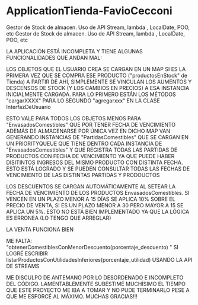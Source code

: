 # ApplicationTienda-FavioCecconi
Gestor de Stock de almacen. Uso de API Stream, lambda , LocalDate, POO, etc
Gestor de Stock de almacen. Uso de API Stream, lambda , LocalDate, POO, etc


LA APLICACIÓN ESTÁ INCOMPLETA Y TIENE ALGUNAS FUNCIONALIDADES QUE ANDAN MAL:

LOS OBJETOS QUE EL USUARIO CREA SE CARGAN EN UN MAP SI ES LA PRIMERA VEZ QUE SE COMPRA ESE PRODUCTO ("productosEnStock" de Tienda) A PARTIR DE AHÍ, SIMPLEMENTE SE VINCULAN LOS AUMENTOS Y DESCENSOS DE STOCK (Y LOS CAMBIOS EN PRECIOS) A ESA INSTANCIA INICIALMENTE CARGADA. PARA LO PRIMERO ESTÁN LOS MÉTODOS "cargarXXXX" PARA LO SEGUNDO "agregarxxx" EN LA CLASE InterfazDeUsuario

ESTO VALE PARA TODOS LOS OBJETOS MENOS PARA "EnvasadosComestibles" QUE POR TENER FECHA DE VENCIMIENTO ADEMÁS DE ALMACENARSE POR ÚNICA VEZ EN DICHO MAP VAN GENERANDO INSTANCIAS DE "PartidasComestibles" QUE SE CARGAN EN UN PRIORITYQUEUE QUE TIENE DENTRO CADA INSTANCIA DE "EnvasadosComestibles"  Y QUE REGISTRA TODAS LAS PARTIDAS DE PRODUCTOS CON FECHA DE VENCIMIENTO YA QUE PUEDE HABER DISITINTOS INGRESOS DEL MISMO PRODUCTO CON DISTINTA FECHA. ESTO ESTÁ LOGRADO Y SE PUEDEN CONSULTAR TODAS LAS FECHAS DE VENCIMIENTO DE LAS DISTINTAS PARTIDAS Y PRODOUCTOS

LOS DESCUENTOS SE CARGAN AUTOMÁTICAMENTE AL SETEAR LA FECHA DE VENCIMIENTO DE LOS PRODUCTOS EnvasadosComestibles. SI VENCEN EN UN PLAZO MENOR A 15 DÍAS SE APLICA 10% SOBRE EL PRECIO DE VENTA, SI ES UN PLAZO MENOR A 30 PERO MAYOR A 15 SE APLICA UN 5%. ESTO NO ESTÁ BIEN IMPLEMENTADO YA QUE LA LÓGICA ES ERRONEA (LO TENGO QUE ARREGLAR)

LA VENTA FUNCIONA BIEN

ME FALTA:
"obtenerComestiblesConMenorDescuento(porcentaje_descuento) " SI LOGRÉ ESCRIBIR listarProductosConUtilidadesInferiores(porcentaje_utilidad) USANDO LA API DE STREAMS

ME DISCULPO DE ANTEMANO POR LO DESORDENADO E INCOMPLETO DEL CÓDIGO. LAMENTABLEMENTE SUBESTIMÉ MUCHÍSIMO EL TIEMPO QUE ESTE PROYECTO ME IBA A TOMAR Y NO PUDE TERMINARLO PESE A QUE ME ESFORCÉ AL MÁXIMO. MUCHAS GRACIAS!!!

